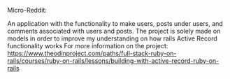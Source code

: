 Micro-Reddit:

An application with the functionality to make users, posts under users, and comments associated with users and posts. The project is solely made on models in order to improve my understanding on how rails Active Record functionality works
For more information on the project: https://www.theodinproject.com/paths/full-stack-ruby-on-rails/courses/ruby-on-rails/lessons/building-with-active-record-ruby-on-rails
